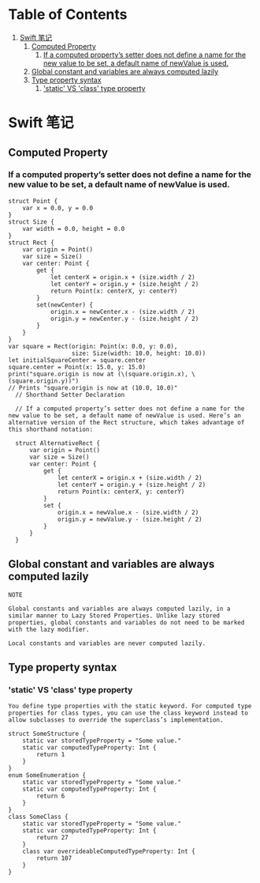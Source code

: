
# Table of Contents

1.  [Swift 笔记](#org97fe02a)
    1.  [Computed Property](#org4faf4d3)
        1.  [If a computed property’s setter does not define a name for the new value to be set, a default name of newValue is used.](#orgdd49378)
    2.  [Global constant and variables are always computed lazily](#orgc370580)
    3.  [Type property syntax](#orgbf41707)
        1.  ['static' VS 'class' type property](#orgbecf57a)


<a id="org97fe02a"></a>

# Swift 笔记


<a id="org4faf4d3"></a>

## Computed Property


<a id="orgdd49378"></a>

### If a computed property’s setter does not define a name for the new value to be set, a default name of newValue is used.

    struct Point {
        var x = 0.0, y = 0.0
    }
    struct Size {
        var width = 0.0, height = 0.0
    }
    struct Rect {
        var origin = Point()
        var size = Size()
        var center: Point {
            get {
                let centerX = origin.x + (size.width / 2)
                let centerY = origin.y + (size.height / 2)
                return Point(x: centerX, y: centerY)
            }
            set(newCenter) {
                origin.x = newCenter.x - (size.width / 2)
                origin.y = newCenter.y - (size.height / 2)
            }
        }
    }
    var square = Rect(origin: Point(x: 0.0, y: 0.0),
                      size: Size(width: 10.0, height: 10.0))
    let initialSquareCenter = square.center
    square.center = Point(x: 15.0, y: 15.0)
    print("square.origin is now at (\(square.origin.x), \(square.origin.y))")
    // Prints "square.origin is now at (10.0, 10.0)"
      // Shorthand Setter Declaration
    
      // If a computed property’s setter does not define a name for the new value to be set, a default name of newValue is used. Here’s an alternative version of the Rect structure, which takes advantage of this shorthand notation:
    
      struct AlternativeRect {
          var origin = Point()
          var size = Size()
          var center: Point {
              get {
                  let centerX = origin.x + (size.width / 2)
                  let centerY = origin.y + (size.height / 2)
                  return Point(x: centerX, y: centerY)
              }
              set {
                  origin.x = newValue.x - (size.width / 2)
                  origin.y = newValue.y - (size.height / 2)
              }
          }
      }


<a id="orgc370580"></a>

## Global constant and variables are always computed lazily

    NOTE
    
    Global constants and variables are always computed lazily, in a similar manner to Lazy Stored Properties. Unlike lazy stored properties, global constants and variables do not need to be marked with the lazy modifier.
    
    Local constants and variables are never computed lazily.


<a id="orgbf41707"></a>

## Type property syntax


<a id="orgbecf57a"></a>

### 'static' VS 'class' type property

    You define type properties with the static keyword. For computed type properties for class types, you can use the class keyword instead to allow subclasses to override the superclass’s implementation.

    struct SomeStructure {
        static var storedTypeProperty = "Some value."
        static var computedTypeProperty: Int {
            return 1
        }
    }
    enum SomeEnumeration {
        static var storedTypeProperty = "Some value."
        static var computedTypeProperty: Int {
            return 6
        }
    }
    class SomeClass {
        static var storedTypeProperty = "Some value."
        static var computedTypeProperty: Int {
            return 27
        }
        class var overrideableComputedTypeProperty: Int {
            return 107
        }
    }

